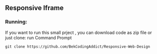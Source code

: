## Responsive Iframe
<h3>Running:</h3>

If you want to run this small prject , you can download code as zip file or just clone:
run Command Prompt 

~~~
git clone https://github.com/BekCodingAddict/Responsive-Web-Design
~~~
